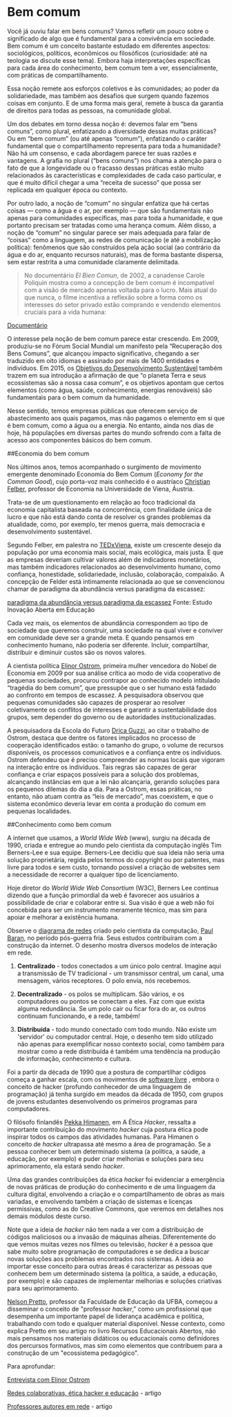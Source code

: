 # Bem comum

Você já ouviu falar em bens comuns?  Vamos refletir um pouco sobre o significado de algo que é fundamental para a convivência em sociedade.  Bem comum é um conceito bastante estudado em diferentes aspectos: sociológicos, políticos, econômicos ou filosóficos (curiosidade: até na teologia se discute esse tema). Embora haja interpretações específicas para cada área do conhecimento, bem comum tem a ver, essencialmente, com práticas de compartilhamento.

Essa noção remete aos esforços coletivos e às comunidades; ao poder da solidariedade, mas também aos desafios que surgem quando fazemos coisas em conjunto. E de uma forma mais geral, remete à busca da garantia de direitos para todas as pessoas, na comunidade global.

Um dos debates em torno dessa noção é: devemos falar em “bens comuns”, como plural, enfatizando a diversidade dessas muitas práticas? Ou em “bem comum” (ou até apenas “comum”), enfatizando o caráter fundamental que o compartilhamento representa para toda a humanidade? Não há um consenso, e cada abordagem parece ter suas razões e vantagens. A grafia no plural (“bens comuns”) nos chama a atenção para o fato de que a longevidade ou o fracasso dessas práticas estão muito relacionados às características e complexidades de cada caso particular, e que é muito difícil chegar a uma “receita de sucesso” que possa ser replicada em qualquer época ou contexto. 

Por outro lado, a noção de “comum” no singular enfatiza que há certas coisas — como a água e o ar, por exemplo — que são fundamentais não apenas para comunidades específicas, mas para toda a humanidade, e que portanto precisam ser tratadas como uma herança comum. Além disso, a noção de “comum” no singular parece ser mais adequada para falar de “coisas” como a linguagem, as redes de comunicação (e até a mobilização política): fenômenos que são construídos pela ação social (ao contrário da água e do ar, enquanto recursos naturais), mas de forma bastante dispersa, sem estar restrita a uma comunidade claramente delimitada. 

>No documentário *El Bien Comun*, de 2002, a canadense Carole Poliquin mostra como a concepção de bem comum é incompatível com a visão de mercado apenas voltada para o lucro. Mais atual do que nunca, o filme incentiva a reflexão sobre a forma como os interesses do setor privado estão comprando e vendendo elementos cruciais para a vida humana:

[Documentário](https://youtu.be/4mYH7aWmDdg)

O interesse pela noção de bem comum parece estar crescendo. Em 2009, produziu-se no Fórum Social Mundial um manifesto pela “Recuperação dos Bens Comuns”, que alcançou impacto significativo, chegando a ser traduzido em oito idiomas e assinado por mais de 1400 entidades e indivíduos. Em 2015, os [Objetivos do Desenvolvimento Sustentável](https://nacoesunidas.org/pos2015/) também trazem em sua introdução a afirmação de que “o planeta Terra e seus ecossistemas são a nossa casa comum”, e os objetivos apontam que certos elementos (como água, saúde, conhecimento, energias renováveis) são fundamentais para o bem comum da humanidade. 

Nesse sentido, temos empresas públicas que oferecem serviço de abastecimento aos quais pagamos, mas não pagamos o elemento em si que é bem comum, como a água ou a energia. No entanto, ainda nos dias de hoje, há populações em diversas partes do mundo sofrendo com a falta de acesso aos componentes básicos do bem comum.

##Economia do bem comum

Nos últimos anos, temos acompanhado o surgimento de movimento emergente denominado Economia do Bem Comum (*Economy for the Common Good*), cujo porta-voz mais conhecido é o austríaco [Christian Felber](https://christian-felber.at/en/about-christian-felber/), professor de Economia na Universidade de Viena, Áustria.

Trata-se de um questionamento em relação ao foco tradicional da economia capitalista baseada na concorrência, com finalidade única de lucro e que não está dando conta de resolver os grandes problemas da atualidade, como, por exemplo, ter menos guerra, mais democracia e desenvolvimento sustentável.

Segundo Felber, em palestra no [TEDxViena](https://www.tedxvienna.at/watch/what-if-the-common-good-was-the-goal-of-the-economy-christian-felber-tedxvienna/), existe um crescente desejo da população por uma economia mais social, mais ecológica, mais justa. E que as empresas deveriam cultivar valores além de indicadores monetários, mas também indicadores relacionados ao desenvolvimento humano, como confiança, honestidade, solidariedade, inclusão, colaboração, compaixão.  A concepção de Felder está intimamente relacionada ao que se convencionou chamar de paradigma da abundância versus paradigma da escassez:

[paradigma da abundância versus paradigma da escassez](https://estudocieb.educadigital.org.br/midia/paradigmas-da-abundancia-e-da-escassez/)
Fonte: Estudo Inovação Aberta em Educação

Cada vez mais, os elementos de abundância correspondem ao tipo de sociedade que queremos construir, uma sociedade na qual viver e conviver em comunidade deve ser a grande meta. E quando pensamos em conhecimento humano, não poderia ser diferente. Incluir, compartilhar, distribuir e diminuir custos são os novos valores.

A cientista política [Elinor Ostrom](https://prosaeconomica.com/2012/06/25/contribuicao-academica-de-elinor-ostrom-um-breve-resumo/), primeira mulher vencedora do Nobel de Economia em 2009 por sua análise crítica ao modo de vida cooperativo de pequenas sociedades, procurou contrapor ao conhecido modelo intitulado “tragédia do bem comum”, que pressupõe que o ser humano está fadado ao confronto em tempos de escassez. A pesquisadora observou que pequenas comunidades são capazes de prosperar ao resolver coletivamente os conflitos de interesses e garantir a sustentabilidade dos grupos, sem depender do governo ou de autoridades institucionalizadas.

A pesquisadora da Escola do Futuro [Drica Guzzi](https://pt.slideshare.net/dricaguzzi/cuidado-de-si-e-o-mundo-distribudo), ao citar o trabalho de Ostrom, destaca que dentre os fatores implicados no processo de cooperação identificados estão: o tamanho do grupo, o volume de recursos disponíveis, os processos comunicativos e a confiança entre os indivíduos. Ostrom defendeu que é preciso compreender as normas locais que vigoram na interação entre os indivíduos. Tais regras são capazes de gerar confiança e criar espaços possíveis para a solução dos problemas, alcançando instâncias em que a lei não alcançaria, gerando soluções para os pequenos dilemas do dia a dia. Para a Ostrom, essas práticas, no entanto, não atuam contra as “leis de mercado”, mas coexistem, e que o sistema econômico deveria levar em conta a produção do comum em pequenas localidades. ﻿

##Conhecimento como bem comum

A internet que usamos, a *World Wide Web* (www), surgiu na década de 1990, criada e entregue ao mundo pelo cientista da computação inglês Tim Berners-Lee e sua equipe. Berners-Lee decidiu que sua ideia não seria uma solução proprietária, regida pelos termos do copyright ou por patentes, mas livre para todos e sem custo, tornando possível a criação de websites sem a necessidade de recorrer a qualquer tipo de licenciamento.

Hoje diretor do *World Wide Web Consortium* (W3C), Berners Lee continua dizendo que a função primordial da web é favorecer aos usuários a possibilidade de criar e colaborar entre si. Sua visão é que a web não foi concebida para ser um instrumento meramente técnico, mas sim para apoiar e melhorar a existência humana.

Observe o [diagrama de redes](https://www.rand.org/pubs/research_memoranda/RM3420/RM3420-chapter1.html) criado pelo cientista da computação, [Paul Baran](https://www.rand.org/content/dam/rand/pubs/research_memoranda/2006/RM3420.pdf), no período pós-guerra fria. Seus estudos contribuíram com a construção da internet. O desenho mostra diversos modelos de interação em rede.  

1. **Centralizado** - todos conectados a um único polo central. Imagine aqui a transmissão de TV tradicional - um transmissor central, um canal, uma mensagem, vários receptores. O polo envia, nós recebemos.

2. **Decentralizado** - os polos se multiplicam. São vários, e os computadores ou pontos se conectam a eles. Faz com que exista alguma redundância. Se um polo cair ou ficar fora do ar, os outros continuam funcionando, e a rede, também!

3. **Distribuída** - todo mundo conectado com todo mundo. Não existe um 'servidor' ou computador central.
Hoje, o desenho tem sido utilizado não apenas para exemplificar nosso contexto social, como também para mostrar como a rede distribuída é também uma tendência na produção de informação, conhecimento e cultura.

Foi a partir da década de 1990 que a postura de compartilhar códigos começa a ganhar escala, com os movimentos de [software livre](https://www.gnu.org/philosophy/free-sw.pt-br.html) , embora o conceito de hacker (profundo conhecedor de uma linguagem de programação) já tenha surgido em meados da década de 1950, com grupos de jovens estudantes desenvolvendo os primeiros programas para computadores.

O filósofo finlandês [Pekka Himanen](https://pt.wikipedia.org/wiki/Pekka_Himanen), em A Ética *Hacker*, ressalta a importante contribuição do movimento *hacker* cuja postura ética pode inspirar todos os campos das atividades humanas. Para Himanen o conceito de *hacker* ultrapassa até mesmo a área de programação. Se a pessoa conhecer bem um determinado sistema (a política, a saúde, a educação, por exemplo) e puder criar melhorias e soluções para seu aprimoramento, ela estará sendo *hacker*.

Uma das grandes contribuições da ética *hacker* foi evidenciar a emergência de novas práticas de produção do conhecimento e de uma linguagem da cultura digital, envolvendo a criação e o compartilhamento de obras as mais variadas, e envolvendo também a criação de sistemas e licenças permissivas, como as do Creative Commons, que veremos em detalhes nos demais módulos deste curso.

Note que a ideia de *hacker* não tem nada a ver com a distribuição de códigos maliciosos ou a invasão de máquinas alheias. Diferentemente do que vemos muitas vezes nos filmes ou televisão, *hacker* é a pessoa que sabe muito sobre programação de computadores e se dedica a buscar novas soluções aos problemas encontrados nos sistemas. A ideia ao importar esse conceito para outras áreas é caracterizar as pessoas que conhecem bem um determinado sistema (a política, a saúde, a educação, por exemplo) e são capazes de implementar melhorias e soluções criativas para seu aprimoramento.

[Nelson Pretto](http://www.pretto.info/), professor da Faculdade de Educação da UFBA, começou a disseminar o conceito de "professor *hacker*," como um profissional que desempenha um importante papel de liderança acadêmica e política, trabalhando com todo e qualquer material disponível. Nesse contexto, como explica Pretto em seu artigo no livro Recursos Educacionais Abertos, não mais pensamos nos materiais didáticos ou educacionais como definidores dos percursos formativos, mas sim como elementos que contribuem para a construção de um "ecossistema pedagógico". 

Para aprofundar: 

[Entrevista com Elinor Ostrom](https://estudocieb.educadigital.org.br/midia/elinor-ostrom-premio-nobel-de-economia-2009-bem-comum/)

[Redes colaborativas, ética hacker e educação](/artigos/2010_artigo_Redes_colaborativas_etica_hacker_e_educacao.pdf) - artigo 

[Professores autores em rede](2012_artigo_Professores_autores_em_rede) - artigo
